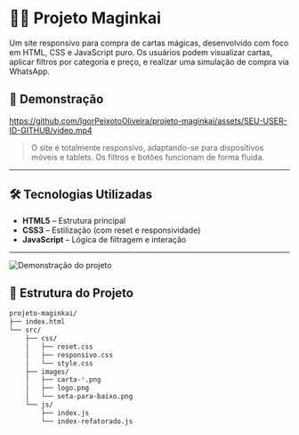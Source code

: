 # 🧙‍♂️ Projeto Maginkai

Um site responsivo para compra de cartas mágicas, desenvolvido com foco em HTML, CSS e JavaScript puro. Os usuários podem visualizar cartas, aplicar filtros por categoria e preço, e realizar uma simulação de compra via WhatsApp.

## 📸 Demonstração

https://github.com/IgorPeixotoOliveira/projeto-maginkai/assets/SEU-USER-ID-GITHUB/video.mp4

> O site é totalmente responsivo, adaptando-se para dispositivos móveis e tablets. Os filtros e botões funcionam de forma fluida.

---

## 🛠️ Tecnologias Utilizadas

- **HTML5** – Estrutura principal
- **CSS3** – Estilização (com reset e responsividade)
- **JavaScript** – Lógica de filtragem e interação

---

![Demonstração do projeto](./demo.gif)

## 📁 Estrutura do Projeto

```bash
projeto-maginkai/
├── index.html
└── src/
    ├── css/
    │   ├── reset.css
    │   ├── responsivo.css
    │   └── style.css
    ├── images/
    │   ├── carta-*.png
    │   ├── logo.png
    │   └── seta-para-baixo.png
    └── js/
        ├── index.js
        └── index-refatorado.js


